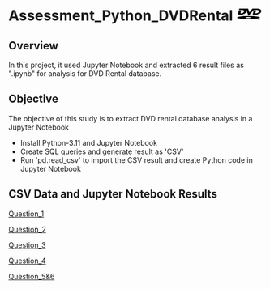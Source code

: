 # Assessment_Python_DVDRental <img src="https://github.com/Stella-Ho/Assessment_SQL_DVDRental/blob/6adb6504f4cf14326be437e4a50e84d2896f8824/DVD_photo.png" width="50"> 

## Overview
In this project, it used Jupyter Notebook and extracted 6 result files as ".ipynb" for analysis for DVD Rental database.

## Objective
The objective of this study is to extract DVD rental database analysis in a Jupyter Notebook

- Install Python-3.11 and Jupyter Notebook
- Create SQL queries and generate result as 'CSV'
- Run 'pd.read_csv' to import the CSV result and create Python code in Jupyter Notebook

## CSV Data and Jupyter Notebook Results
[Question_1](https://github.com/Stella-Ho/Assessment_Python_DVDRental/tree/0d5601039cf0327ecd30a526171d77c8663c2db0/Question_01)

[Question_2](https://github.com/Stella-Ho/Assessment_Python_DVDRental/tree/63e3f65700182c1710e77eba18556f54c85a6ef8/Question_02)

[Question_3](https://github.com/Stella-Ho/Assessment_Python_DVDRental/tree/63e3f65700182c1710e77eba18556f54c85a6ef8/Question_03)

[Question_4](https://github.com/Stella-Ho/Assessment_Python_DVDRental/tree/84990197332fb213c31d599f231127c2f65f660d/Question_04)

[Question_5&6](https://github.com/Stella-Ho/Assessment_Python_DVDRental/tree/62ad4c6786d59962189ec3abc686e2194626c28e/Question_05%2606)
